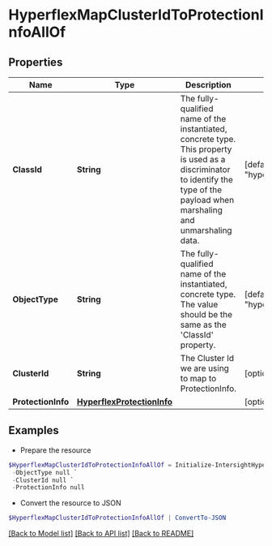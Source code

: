 # HyperflexMapClusterIdToProtectionInfoAllOf
## Properties

Name | Type | Description | Notes
------------ | ------------- | ------------- | -------------
**ClassId** | **String** | The fully-qualified name of the instantiated, concrete type. This property is used as a discriminator to identify the type of the payload when marshaling and unmarshaling data. | [default to "hyperflex.MapClusterIdToProtectionInfo"]
**ObjectType** | **String** | The fully-qualified name of the instantiated, concrete type. The value should be the same as the &#39;ClassId&#39; property. | [default to "hyperflex.MapClusterIdToProtectionInfo"]
**ClusterId** | **String** | The Cluster Id we are using to map to ProtectionInfo. | [optional] [readonly] 
**ProtectionInfo** | [**HyperflexProtectionInfo**](HyperflexProtectionInfo.md) |  | [optional] 

## Examples

- Prepare the resource
```powershell
$HyperflexMapClusterIdToProtectionInfoAllOf = Initialize-IntersightHyperflexMapClusterIdToProtectionInfoAllOf  -ClassId null `
 -ObjectType null `
 -ClusterId null `
 -ProtectionInfo null
```

- Convert the resource to JSON
```powershell
$HyperflexMapClusterIdToProtectionInfoAllOf | ConvertTo-JSON
```

[[Back to Model list]](../README.md#documentation-for-models) [[Back to API list]](../README.md#documentation-for-api-endpoints) [[Back to README]](../README.md)

